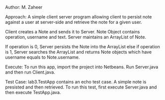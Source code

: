 Author: M. Zaheer

Approach:
A simple client server program allowing client to persist note against a user at server-side and retrieve the note for a given user.

Client creates a Note and sends it to Server.
Note Object contains operation, username and text.
Server maintains an ArrayList of Note.

If operation is 0, Server persists the Note into the ArrayList
else if operation is 1, Server searches the ArrayList and returns Note objects
  which have username equals to Note.username. 

Execute:
To run this app, import the project into Netbeans.
Run Server.java
and then run Client.java.

Test Case:
lab3.TestApp contains an echo test case. A simple note is presisted and then 
retrieved. To run this test, first execute Server.java and then execute 
TestApp.java.

